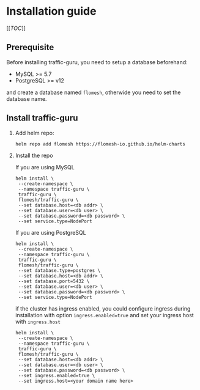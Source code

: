 # Installation guide

[[_TOC_]]

## Prerequisite

Before installing traffic-guru, you need to setup a database beforehand:

* MySQL >= 5.7
* PostgreSQL >= v12

and create a database named `flomesh`, otherwide you need to set the database name.

## Install traffic-guru

1. Add helm repo:

   ```
   helm repo add flomesh https://flomesh-io.github.io/helm-charts
   ```

2. Install the repo

   If you are using MySQL

   ```
   helm install \
   	--create-namespace \
   	--namespace traffic-guru \
   	traffic-guru \
   	flomesh/traffic-guru \
   	--set database.host=<db addr> \
   	--set database.user=<db user> \
   	--set database.password=<db password> \
   	--set service.type=NodePort
   ```

   If you are using PostgreSQL

   ```
   helm install \
   	--create-namespace \
   	--namespace traffic-guru \
   	traffic-guru \
   	flomesh/traffic-guru \
   	--set database.type=postgres \
   	--set database.host=<db addr> \
   	--set database.port=5432 \
   	--set database.user=<db user> \
   	--set database.password=<db password> \
   	--set service.type=NodePort
   ```

   if the cluster has ingress enabled, you could configure ingress during installation with option `ingress.enabled=true` and set your ingress host with `ingress.host`
   ```
   helm install \
   	--create-namespace \
   	--namespace traffic-guru \
   	traffic-guru \
   	flomesh/traffic-guru \
   	--set database.host=<db addr> \
   	--set database.user=<db user> \
   	--set database.password=<db password> \
   	--set ingress.enabled=true \
   	--set ingress.host=<your domain name here>
   ```

